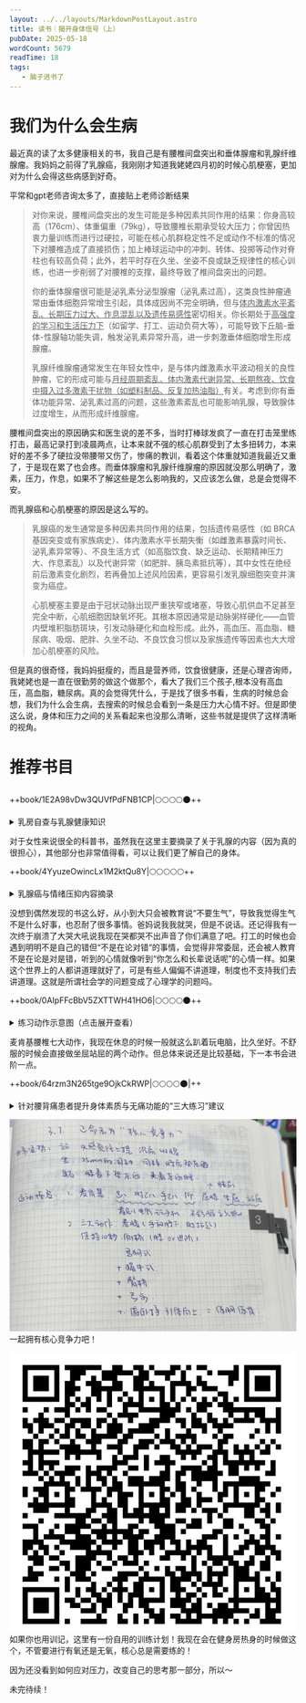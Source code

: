 ```yaml
---
layout: ../../layouts/MarkdownPostLayout.astro
title: 读书｜揭开身体信号（上）
pubDate: 2025-05-18
wordCount: 5679
readTime: 18
tags:
   - 脑子进书了
---
```

# 我们为什么会生病
最近真的读了太多健康相关的书，我自己是有腰椎间盘突出和垂体腺瘤和乳腺纤维腺瘤。我妈妈之前得了乳腺癌，我刚刚才知道我姥姥四月初的时候心肌梗塞，更加对为什么会得这些病感到好奇。

平常和gpt老师咨询太多了，直接贴上老师诊断结果

> 对你来说，腰椎间盘突出的发生可能是多种因素共同作用的结果：你身高较高（176cm）、体重偏重（79kg），导致腰椎长期承受较大压力；你曾因热衷力量训练而进行过硬拉，可能在核心肌群稳定性不足或动作不标准的情况下对腰椎造成了直接损伤；加上棒球运动中的冲刺、转体、投掷等动作对脊柱也有较高负荷；此外，若平时存在久坐、坐姿不良或缺乏规律性的核心训练，也进一步削弱了对腰椎的支撑，最终导致了椎间盘突出的问题。
> 
> 你的垂体腺瘤很可能是泌乳素分泌型腺瘤（泌乳素过高），这类良性肿瘤通常由垂体细胞异常增生引起，具体成因尚不完全明确，但与<u>体内激素水平紊乱、长期压力过大、作息混乱以及遗传易感性</u>密切相关。你长期处于<u>高强度的学习和生活压力下</u>（如留学、打工、运动负荷大等），可能导致下丘脑-垂体-性腺轴功能失调，触发泌乳素异常升高，进一步刺激垂体细胞增生形成腺瘤。
> 
> 乳腺纤维腺瘤通常发生在年轻女性中，是与体内雌激素水平波动相关的良性肿瘤，它的形成可能与<u>月经周期紊乱、体内激素代谢异常、长期熬夜、饮食中摄入过多激素干扰物（如塑料制品、反复加热油脂）</u>有关。考虑到你有垂体功能异常、泌乳素过高的问题，这些激素紊乱也可能影响乳腺，导致腺体过度增生，从而形成纤维腺瘤。

腰椎间盘突出的原因确实和医生说的差不多，当时打棒球发疯了一直在打击笼里练打击，最高记录打到凌晨两点，让本来就不强的核心肌群受到了太多扭转力，本来好的差不多了硬拉没带腰带又伤了，惨痛的教训，看着这个体重就知道我最近又重了，于是现在累了也会疼。而垂体腺瘤和乳腺纤维腺瘤的原因就没那么明确了，激素，压力，作息，如果不了解这些是怎么影响我的，又应该怎么做，总是会觉得不安。

而乳腺癌和心肌梗塞的原因是这么写的。

> 乳腺癌的发生通常是多种因素共同作用的结果，包括遗传易感性（如 BRCA 基因突变或有家族病史）、体内激素水平长期失衡（如雌激素暴露时间长、泌乳素异常等）、不良生活方式（如高脂饮食、缺乏运动、长期精神压力大、作息紊乱）以及代谢异常（如肥胖、胰岛素抵抗等），其中女性在绝经前后激素变化剧烈，若再叠加上述风险因素，更容易引发乳腺细胞突变并演变为癌症。
> 
> 心肌梗塞主要是由于冠状动脉出现严重狭窄或堵塞，导致心肌供血不足甚至完全中断，心肌细胞因缺氧坏死。其根本原因通常是动脉粥样硬化——血管内壁堆积脂肪斑块，引发动脉硬化和血栓形成。此外，高血压、高血脂、糖尿病、吸烟、肥胖、久坐不动、不良饮食习惯以及家族遗传等因素也大大增加心肌梗塞的风险。

但是真的很奇怪，我妈妈挺瘦的，而且是营养师，饮食很健康，还是心理咨询师，我姥姥也是一直在很勤劳的做这个做那个，看大了我们三个孩子,根本没有高血压，高血脂，糖尿病。真的会觉得凭什么，于是找了很多书看，生病的时候总会想，我们为什么会生病，去搜索的时候总会看到一条是压力大心情不好。但是即使这么说，身体和压力之间的关系看起来也没那么清晰，这些书就是提供了这样清晰的视角。

# 推荐书目 

## 
++book/1E2A98vDw3QUVfPdFNB1CP|🌕🌕🌕🌕🌑++

<details>
<summary>乳房自查与乳腺健康知识</summary>

那么，应该如何进行<u>乳房自查</u>呢？可以将乳房视为两个时钟，左右各一个。从12点钟方向，也就是从乳房最上面开始，将食指和中指并拢，用指腹从乳房外侧向内侧像按压面团一样稍微用点儿力，边按压边移动。  

如果感觉有点儿疼，那是正常的，不代表乳房出了问题，所以暂时先把疼痛感抛在一边。从12点钟方向开始，指腹从外侧向内侧滑动，直到乳晕。你可以用左手查右侧乳房，用右手查左侧乳房，注意始终朝一个方向检查（我个人习惯顺时针进行）。最后，检查一下腋下，看一切是否正常。如果想达到120%的效果，还可以试着挤压一下乳头，看看是否有液体流出。总而言之，每侧乳房自查的时间大概有15秒就够了。

我们自己可以分辨良性、恶性吗？稍加练习就可以。就拿乳腺结节来说，良性结节的活动度良好，它们与周围组织无粘连，且和谐地镶嵌在组织间。当你来回推动它们的时候也不会引起皮肤凹陷或其他异常。良性结节还经常让人感觉疼痛，尤其是出现囊肿的时候。  
恶性结节则很少造成疼痛，它们就像石头或杏核一样出现在胸部，与周围组织界限不明显。

乳房最常见的良性病变就是<u>乳腺囊肿</u>。乳腺囊肿摸上去像小球或葡萄，可能造成疼痛或肿胀。据估计，约50%的育龄期女性乳房中有囊肿，且通常是无害的。当乳腺小叶充满液体时，乳腺中就会形成囊肿。乳腺囊肿就像快闪店一样突然出现，4～6周后又消失不见。在绝经前，女性乳房的任何部位长囊肿都是正常的。

乳腺囊肿有个“好朋友”叫<u>纤维腺瘤</u>，它们常常一起出现。纤维腺瘤是乳腺中小而结实的结节，几乎不会发生任何新陈代谢，就像一颗花生一样待在组织中。它们通常直径为0.5～2厘米，几乎不会恶变。因为乳腺囊肿和纤维腺瘤常一起出现，所以当我在临床上发现了一个纤维腺瘤后，总会再去找找看乳腺里有没有囊肿，基本上一找一个准。

<u>乳腺增生</u>的发生主要是乳腺对体内激素刺激的过度反应：月经周期正常的女性，子宫内膜会为胚胎的到来做好准备，而乳房作为将来的营养源也会早做准备。乳房在腺体上建造了新细胞，并让乳腺导管为新细胞提供了养分。如果最后没有怀孕，那么一切都会被撤除，细胞会死亡，然后被清除。这会导致组织变硬，即所谓的纤维化。如果因为受到激素的影响，乳腺导管中形成大量细胞，那么身体可能无法及时清理干净。这种细胞过度生长的情况就是增生。

<u>乳头溢液</u>也是一个无碍的症状。出现这种现象的原因有很多种：单侧溢液可能是因为乳腺囊性增生，囊液从乳腺导管排出；如果流出的是血性液体，大多是因为长了乳头状瘤，即乳腺导管内的良性增生物，但真正的诱发因素至今不明。乳头状瘤有较小的癌变风险，因此必须通过手术切除。双侧乳头都流出浑浊的液体可能意味着血液中泌乳素（促进母乳分泌的激素）含量过高。这种情况相对常见，可能是长了很小的垂体良性肿瘤的提示。这种泌乳素瘤还会引起月经不调和不孕，因此人们会试图通过服药将其缩小。遇到这种情况可以去内分泌科就诊，做颅脑磁共振检查可以确诊。

<u>乳腺癌</u>的高发年龄是50～70岁，这也是这个年龄段的女性每两年就要做乳腺钼靶检查筛查乳腺癌的原因。但光是这个年龄段的女性这样做还不够！据估计，30%的乳腺癌会发生在更年轻的女性身上。在德国，每位妇科医生都遇到过年龄在30～40岁的乳腺癌患者，甚至更年轻的都有。只有10%的乳腺癌患者有家族遗传病史。据估计，每9名女性中就有1名会患乳腺癌。乳腺癌是女性最常见的癌症类型，但不是致死率最高的——致死率比乳腺癌高的有心血管疾病、痴呆和糖尿病。

增加患乳腺癌的风险的因素有：
- 超重
- 每天饮酒
- 少吃蔬菜、大量吃肉的高脂肪饮食
- 服用激素含量过高的雌孕激素联合药物且服用时间过长
- 乳腺增生伴随细胞过度增生和细胞不典型增生
- 直系亲属得过乳腺癌

不会增加患乳腺癌的风险的因素有：
- 乳房瘀伤和乳腺钼靶检查
- 文胸过紧或者文胸有钢圈
- 乳房大！（无论乳房是大还是小，风险没区别）
- 乳房假体
- 二级亲属在比较高龄时患乳腺癌（遗传性乳腺癌通常在50岁之前发作）

</details>

对于女性来说很全的科普书，虽然我在这里主要摘录了关于乳腺的内容（因为真的很担心），其他部分也非常值得看，可以让我们更了解自己的身体。

++book/4YyuzeOwincLx1M2ktQu8Y|🌕🌕🌕🌕🌕++

<details>
<summary>乳腺癌与情绪压抑内容摘录</summary>

只有一小部分女性患乳腺癌的遗传风险很高，而且只有一小部分患乳腺癌的女性（大约7%）是由于遗传原因患上此病的。即使对于对此疾病有遗传易感性的人来说，也必须有环境因素发挥作用；即使具有与乳腺癌相关的3种基因之一，许多人也不会罹患恶性肿瘤。在绝大多数被诊断出患有乳腺癌的女性或男性中，遗传因素几乎或根本起不到任何作用。把激素和情绪分离开来是不可取的。将激素视为恶性肿瘤的促进剂或抑制剂的看法是完全正确的，认为它们的作用与压力完全无关则是不正确的。事实上，情绪诱发癌症的主要生物学途径之一就是通过激素的作用。一些激素，比如雌激素，会促进肿瘤生长；另一些激素则通过削弱免疫系统摧毁恶性细胞的能力来促进癌症的发展。

情绪也会直接调节免疫系统。美国国家癌症研究所(National Cancer Institute)的研究发现，能够表达愤怒、好斗、拥有更多社会支持的乳腺癌患者有着更为活跃的自然杀伤细胞（我们已知的一类重要的免疫细胞）。该细胞会攻击恶性细胞，而且能摧毁它们。与那些不自信或缺乏良好社交关系的女性相比，这些女性的乳腺癌扩散的概率明显低得多。研究人员发现，情感因素和社会参与比疾病本身的严重程度更能决定患者能否幸存。

几十年来的研究表明，在童年期与父母情感脱节或在成长过程中受到其他恶劣对待的女性更容易患上乳腺癌，比如倾向于压抑自己情绪（尤其是愤怒）的人，比如在成年后缺乏良好社会关系的人，比如那些利他的、强迫性地照料他人的人。在一项研究中，心理学家在不知道病理结果的情况下，访谈了入院接受乳腺活检的患者。仅凭这些心理因素，研究人员就能预测出多达94%的病例是否患有癌症。4一项在德国进行的类似研究将40名患有乳腺癌的女性与40名年龄、一般健康史和生活方式与其相近的对照组女性进行了对比。研究人员从心理学角度辨别患者是否患有乳腺癌的正确率高达96%。

1974年英国的一项研究发现，“极度压抑愤怒”是乳腺癌患者身上最常见的特征。研究人员连续观察了160名入院接受乳腺活检的女性。所有受试者均接受了详细的心理访谈和自陈式问卷调查。为了证实观察到的结果，她们的配偶或其他家庭成员也接受了单独访谈。由于心理测试是在活检前进行的，所以无论是这些女性还是访谈者都无法事先知道最终的诊断结果。“我们的主要发现是，乳腺癌的确诊与一种贯穿成年期的异常情绪释放行为模式存在着显著的关联。在大多数情况下，这种异常是对愤怒的极度压抑；对于40岁以上的患者，是对其他感情的极度抑制。”

1952年的一项针对乳腺癌患者的心理分析评估也得出了类似的结论。这些患者表现得“无法释放或妥善处理愤怒、攻击性或敌意（这些又被和蔼可亲的表象所掩盖）”。研究人员认为，患者未解决的冲突“通过否认和不切实际的自我牺牲行为表现出来”。

10年后的1976年，超过600名参与此研究的人死于癌症、心脏病、中风或其他疾病。导致死亡尤其是癌症死亡的最大风险因素是研究人员所称的理性和反情绪化，简称R/A。识别R/A的11个问题衡量了同一个特征：对愤怒的压抑。“对有关R/A的11个问题做出超过10个肯定回答的人，相较于其他平均只肯定回答了3个问题的人，有着高达40倍的癌症发病率。我们发现，在吸烟者中，除非一个人曾经对R/A问题做出10或11个肯定回答，否则他不会患上肺癌。这表明吸烟对肺部的任何影响基本上局限于‘少数易感人群’。

1. 我很少或从不对他人表达愤怒。

2. 即使感到愤怒，我也会尽力保持冷静和理性。

3. 我认为表达愤怒是不成熟或不恰当的行为。

4. 当我生气时，我倾向于压抑这种情绪，而不是表达出来。

5. 我相信控制情绪比表达情绪更重要。

6. 我很少让他人知道我感到愤怒或不满。

7. 我倾向于将愤怒转化为其他更积极的情绪。

8. 我认为情绪表达会导致冲突，因此应尽量避免。

9. 我在面对令人愤怒的情况时，通常选择沉默。

10. 我觉得表达愤怒会使我显得软弱或失控。

11. 我更倾向于通过理性分析来处理愤怒，而不是情绪发泄。

简而言之，要产生癌症，仅仅发生DNA损伤是不够的——DNA修复失败或存在调节性细胞死亡方面的损伤也是必要的。压力和情绪压抑对这两个过程都会产生影响。在我们思考癌变的第一阶段——启动时，茨尔文卡的调查结果和英国外科医生戴维·基森的发现提供了生理学方面的启示。1996年发表在《加拿大医学协会杂志》(Canadian Medical Association Journal)上的一篇分为两部分的文章回顾了PNI系统在健康和疾病中的作用。作者指出：“在健康人身上，神经免疫机制提供对感染、损伤、癌症的宿主防御，并控制着免疫和炎症的反应，这些都是预防疾病的前提。”11换句话说，疾病不是某种外部攻击的简单结果，而是在宿主的内部环境已经变得混乱的情况下，在脆弱的宿主体内发展起来的。

许多关于癌症的研究得出的最一致确定的风险因素是无法表达情感，尤其是与愤怒相关的情感。压抑愤怒并不是一种神秘地导致疾病的抽象情感特征。这是一个主要的危险因素，因为它增加了机体的生理压力。它不是单独产生作用的，而是与可能伴随它的其他危险因素（如绝望和缺乏社会支持）一起出现的。感受不到或无法表达“消极”情绪的人即使被朋友包围也会感到孤独，因为他看不到真实的自我。这种绝望感来自长期无法在内心最深处忠于自己。而绝望会导致无助，因为个体会感到自己所能做的任何事都不会带来任何改变。在一项研究中，受试者是没有症状的健康女性，她们只在常规体检中发现了异常的宫颈抹片。在不知道宫颈抹片检查结果的情况下，研究人员“仅通过一份区分不同情绪状态的问卷，就能以几乎75%的准确率预测出那些患有早期癌症的人”。他们发现，癌症最容易发生在那些“有无助倾向的性格”的女性身上，或者是在近6个月里有着无法消解的无助感和挫败感的女性身上。

“C型人格”(Type C)概念的首次提出也与黑色素瘤有关，C型人格是一组更容易在罹患癌症的人身上发现的性格特质的组合。A型人格的人被认为是“易怒、紧张、反应快、好斗、控制欲强的”，因而更容易患心脏病。B型人格代表平衡、温和的人，他们能够自如地感受和表达情感，不会在失控的情绪爆发中失去自我。C型人格被描述为“非常善于合作、有耐心、被动、缺乏自信和惯于接受……C型与B型人格有些相似，因为两者看起来都很随和、令人愉快，但是……B型人格的人能轻松表达愤怒、恐惧、悲伤和其他情绪，而C型人格的人会在努力保持坚强快乐外表的同时，压抑或抑制‘负面’情绪，尤其是愤怒”。

</details>

没想到偶然发现的书这么好，从小到大只会被教育说“不要生气”，导致我觉得生气不是什么好事，也忍耐了很多事情。爸妈说我我就哭，但是不说话。还记得我有一次终于崩溃了大哭大吼说我现在哭都哭不出声音了你们满意了吧。打工的时候也会遇到明明不是自己的错但“不是在论对错“的事情，会觉得非常委屈，还会被人教育不是在论是对是错，听到的心情就像听到“你怎么和长辈说话呢”的心情一样。如果这个世界上的人都讲道理就好了，可是有些人偏偏不讲道理，制度也不支持我们去讲道理。这就是所谓社会学的问题变成了心理学的问题吗。

++book/0AIpFFcBbV5ZXTTWH41HO6|🌕🌕🌕🌕🌑++

<details>
<summary>练习动作示意图（点击展开查看）</summary>

![](https://github.com/sikonn/picx-images-hosting/raw/master/album_temp_1747559658.6t7cfwo1op.png)  
![](https://github.com/sikonn/picx-images-hosting/raw/master/album_temp_1747559664.45hw5jv0d1.png)  
![](https://github.com/sikonn/picx-images-hosting/raw/master/album_temp_1747559671.8dx3fdl95f.png)  
![](https://github.com/sikonn/picx-images-hosting/raw/master/album_temp_1747559690.5xav0ged8x.png)  
![](https://github.com/sikonn/picx-images-hosting/raw/master/album_temp_1747559695.4cl40zh5sg.png)  
![](https://github.com/sikonn/picx-images-hosting/raw/master/album_temp_1747559701.4qrjrupgnh.png)  
![](https://github.com/sikonn/picx-images-hosting/raw/master/album_temp_1747559710.b94mld2fe.png)  

</details>

麦肯基腰椎七大动作，我现在休息的时候一般就这么趴着玩电脑，比久坐好。不舒服的时候会直接做坐屈站屈的两个动作。但总体来说还是比较基础，下一本书会进阶一点。

++book/64rzm3N265tge9OjkCkRWP|🌕🌕🌕🌕🌑|++

<details>
<summary>针对腰背痛患者提升身体素质与无痛功能的“三大练习”建议</summary>

### 三大核心练习：
1. 改良卷腹  
2. 侧桥  
3. 鸟狗式（四点支撑）

---

### 练习优势
- 同时建立肌肉能力、稳定性与控制能力  
- 保护腰背，防止损伤  
- 几小时内减少关节微小疼痛  
- 增强耐力，有助将引发疼痛的活动重新纳入生活

---

### 练习原则
- 找到适合自己的起始强度，逐步进阶  
- 每个动作保持约10秒，降低肌肉痉挛风险  
- 使用“倒金字塔”模式设定组数与次数  
- 采用重复且短时的练习，避免罕见且长时间动作  
- 无痛练习总时长可分段进行（例如一天分3段，每段6分钟，共18分钟）

---

### 五个重要提示
1. **每天坚持练习。**  
2. **避免起床后立刻练习，最佳时间为早上10点至晚餐前。**  
   睡前不建议练习，体力不足难以受益。  
3. **控制每次练习量。**  
   背部最弱者开始时练习时间极短，一天内多次短练习更有效。练习量提升后，可减少次数增加时长。  
4. **核心要撑起收紧，避免塌陷或吸气腹腔。**  
   练习时全力获得稳定核心，减少疼痛。  
5. **脊柱保持无痛姿势，运动由肩膀和髋关节完成，避免脊柱运动。**

</details>


![](https://github.com/sikonn/picx-images-hosting/raw/master/IMG_0813.32i6uoldof.JPG)
一起拥有核心竞争力吧！

![](https://github.com/sikonn/picx-images-hosting/raw/master/IMG_0812.7snft36g53.jpg)
如果你也用训记，这里有一份自用的训练计划！我现在会在健身房热身的时候做这个，不管要进行有氧还是无氧，核心总是需要练的！

因为还没看到如何应对压力，改变自己的思考那一部分，所以～

未完待续！